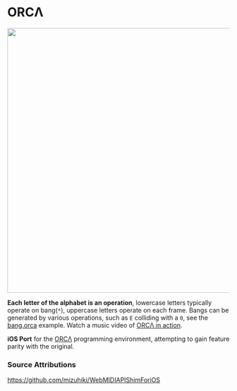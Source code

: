 # ORCΛ

<img src='https://raw.githubusercontent.com/hundredrabbits/100r.co/master/media/content/characters/orca.hello.png' width="600"/>

**Each letter of the alphabet is an operation**, lowercase letters typically operate on bang(`*`), uppercase letters operate on each frame. Bangs can be generated by various operations, such as `E` colliding with a `0`, see the [bang.orca](https://github.com/hundredrabbits/Orca/blob/master/examples/bang.orca) example. Watch a music video of [ORCΛ in action](https://twitter.com/neauoire/status/1069129232708657152).

**iOS Port** for the [ORCΛ](https://github.com/hundredrabbits/Orca) programming environment, attempting to gain feature parity with the original.


### Source Attributions

https://github.com/mizuhiki/WebMIDIAPIShimForiOS

